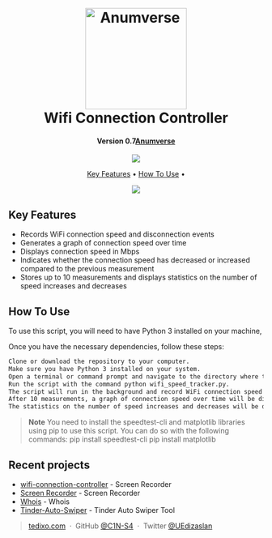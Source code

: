 
<h1 align="center">
  <br>
  <a href="https://www.anumverse.com"><img src="https://i.ibb.co/4dKGJWm/DALL-E-2023-03-25-12-28-55-Whois-3d-removebg-preview.png" alt="Anumverse" width="200"></a>
  <br>
Wifi Connection Controller  <br>
</h1>

<h4 align="center">Version 0.7<a href="http://www.anumverse.com/" target="_blank">Anumverse</a></h4>

<p align="center">
  <a href="https://www.paypal.me/">
    <img src="https://img.shields.io/badge/$-donate-ff69b4.svg?maxAge=2592000&amp;style=flat">
  </a>
</p>

<p align="center">
  <a href="#key-features">Key Features</a> •
  <a href="#how-to-use">How To Use</a> •
</p>

<p align="center">
  <img src="https://i.ibb.co/fG504Jr/test.jpg" />
</p>


## Key Features
* Records WiFi connection speed and disconnection events
* Generates a graph of connection speed over time
* Displays connection speed in Mbps
* Indicates whether the connection speed has decreased or increased compared to the previous measurement
* Stores up to 10 measurements and displays statistics on the number of speed increases and decreases
## How To Use

To use this script, you will need to have Python 3 installed on your machine,

Once you have the necessary dependencies, follow these steps:

```bash
Clone or download the repository to your computer.
Make sure you have Python 3 installed on your system.
Open a terminal or command prompt and navigate to the directory where the script is located.
Run the script with the command python wifi_speed_tracker.py.
The script will run in the background and record WiFi connection speed and disconnection events every 2 minutes.
After 10 measurements, a graph of connection speed over time will be displayed.
The statistics on the number of speed increases and decreases will be displayed below the graph.

```

> **Note**
> You need to install the speedtest-cli and matplotlib libraries using pip to use this script. You can do so with the following commands: pip install speedtest-cli
pip install matplotlib



## Recent projects

- [wifi-connection-controller](https://github.com/C1N-S4/wifi-connection-controller/) - Screen Recorder
- [Screen Recorder](https://github.com/C1N-S4/Screen-recorder/) - Screen Recorder
- [Whois](https://github.com/C1N-S4/Whois/) - Whois
- [Tinder-Auto-Swiper](https://github.com/C1N-S4/Tinder-Auto-Swiper/) - Tinder Auto Swiper Tool


> [tedixo.com](https://www.tedixo.ca/) &nbsp;&middot;&nbsp;
> GitHub [@C1N-S4](https://github.com/C4N-S4) &nbsp;&middot;&nbsp;
> Twitter [@UEdizaslan](https://twitter.com/UEdizaslan)

